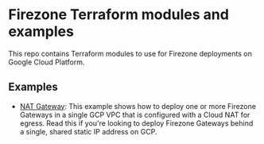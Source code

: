 # Firezone Terraform modules and examples

This repo contains Terraform modules to use for Firezone deployments on Google
Cloud Platform.

## Examples

- [NAT Gateway](./google-cloud/nat-gateway): This example shows how to deploy
  one or more Firezone Gateways in a single GCP VPC that is configured with a
  Cloud NAT for egress. Read this if you're looking to deploy Firezone Gateways
  behind a single, shared static IP address on GCP.
